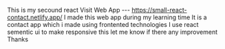 This is my secound react Visit Web App --- https://small-react-contact.netlify.app/
I made this web app during my learning time 
It is a contact app which i made using frontented technologies I use react sementic ui to make responsive this 
let me know if there any improvement 
Thanks


